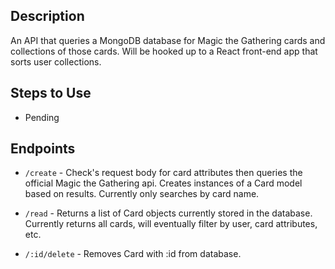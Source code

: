 ## Description
An API that queries a MongoDB database for Magic the Gathering cards and collections of those cards. Will be hooked up to a React front-end app that sorts user collections.

## Steps to Use
* Pending

## Endpoints
* `/create` - Check's request body for card attributes then queries the official Magic the Gathering api. Creates instances of a Card model based on results. Currently only searches by card name.

* `/read` - Returns a list of Card objects currently stored in the database. Currently returns all cards, will eventually filter by user, card attributes, etc.

* `/:id/delete` - Removes Card with :id from database.
